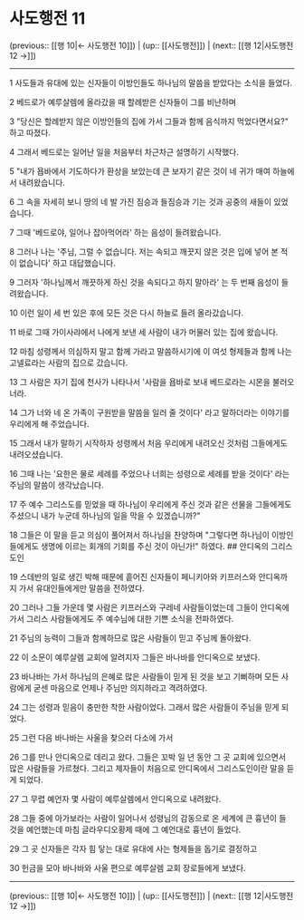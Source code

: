 # 사도행전 11

(previous:: [[행 10|← 사도행전 10]]) | (up:: [[사도행전]]) | (next:: [[행 12|사도행전 12 →]])

***




1 
사도들과 유대에 있는 신자들이 이방인들도 하나님의 말씀을 받았다는 소식을 들었다. 



2 
베드로가 예루살렘에 올라갔을 때 할례받은 신자들이 그를 비난하며 



3 
"당신은 할례받지 않은 이방인들의 집에 가서 그들과 함께 음식까지 먹었다면서요?" 하고 따졌다. 



4 
그래서 베드로는 일어난 일을 처음부터 차근차근 설명하기 시작했다. 



5 
"내가 욥바에서 기도하다가 환상을 보았는데 큰 보자기 같은 것이 네 귀가 매여 하늘에서 내려왔습니다. 



6 
그 속을 자세히 보니 땅의 네 발 가진 짐승과 들짐승과 기는 것과 공중의 새들이 있었습니다. 



7 
그때 '베드로야, 일어나 잡아먹어라' 하는 음성이 들려왔습니다. 



8 
그러나 나는 '주님, 그럴 수 없습니다. 저는 속되고 깨끗지 않은 것은 입에 넣어 본 적이 없습니다' 하고 대답했습니다. 



9 
그러자 '하나님께서 깨끗하게 하신 것을 속되다고 하지 말아라' 는 두 번째 음성이 들려왔습니다. 



10 
이런 일이 세 번 있은 후에 모든 것은 다시 하늘로 들려 올라갔습니다. 



11 
바로 그때 가이사랴에서 나에게 보낸 세 사람이 내가 머물러 있는 집에 왔습니다. 



12 
마침 성령께서 의심하지 말고 함께 가라고 말씀하시기에 이 여섯 형제들과 함께 나는 고넬료라는 사람의 집으로 갔습니다. 



13 
그 사람은 자기 집에 천사가 나타나서 '사람을 욥바로 보내 베드로라는 시몬을 불러오너라. 



14 
그가 너와 네 온 가족이 구원받을 말씀을 일러 줄 것이다' 라고 말하더라는 이야기를 우리에게 해 주었습니다. 



15 
그래서 내가 말하기 시작하자 성령께서 처음 우리에게 내려오신 것처럼 그들에게도 내려오셨습니다. 



16 
그때 나는 '요한은 물로 세례를 주었으나 너희는 성령으로 세례를 받을 것이다' 라는 주님의 말씀이 생각났습니다. 



17 
주 예수 그리스도를 믿었을 때 하나님이 우리에게 주신 것과 같은 선물을 그들에게도 주셨으니 내가 누군데 하나님의 일을 막을 수 있겠습니까?" 



18 
그들은 이 말을 듣고 의심이 풀어져서 하나님을 찬양하며 "그렇다면 하나님이 이방인들에게도 생명에 이르는 회개의 기회를 주신 것이 아닌가!" 하였다. ## 안디옥의 그리스도인 



19 
스데반의 일로 생긴 박해 때문에 흩어진 신자들이 페니키아와 키프러스와 안디옥까지 가서 유대인들에게만 말씀을 전하였다. 



20 
그러나 그들 가운데 몇 사람은 키프러스와 구레네 사람들이었는데 그들이 안디옥에 가서 그리스 사람들에게도 주 예수님에 대한 기쁜 소식을 전파하였다. 



21 
주님의 능력이 그들과 함께하므로 많은 사람들이 믿고 주님께 돌아왔다. 



22 
이 소문이 예루살렘 교회에 알려지자 그들은 바나바를 안디옥으로 보냈다. 



23 
바나바는 가서 하나님의 은혜로 많은 사람들이 믿게 된 것을 보고 기뻐하며 모든 사람에게 굳센 마음으로 언제나 주님만 의지하라고 격려하였다. 



24 
그는 성령과 믿음이 충만한 착한 사람이었다. 그래서 많은 사람들이 주님을 믿게 되었다. 



25 
그런 다음 바나바는 사울을 찾으러 다소에 가서 



26 
그를 만나 안디옥으로 데리고 왔다. 그들은 꼬박 일 년 동안 그 곳 교회에 있으면서 많은 사람들을 가르쳤다. 그리고 제자들이 처음으로 안디옥에서 그리스도인이란 말을 듣게 되었다. 



27 
그 무렵 예언자 몇 사람이 예루살렘에서 안디옥으로 내려왔다. 



28 
그들 중에 아가보라는 사람이 일어나서 성령님의 감동으로 온 세계에 큰 흉년이 들 것을 예언했는데 마침 글라우디오황제 때에 그 예언대로 흉년이 들었다. 



29 
그 곳 신자들은 각자 힘 닿는 대로 유대에 사는 형제들을 돕기로 결정하고 



30 
헌금을 모아 바나바와 사울 편으로 예루살렘 교회 장로들에게 보냈다.

***

(previous:: [[행 10|← 사도행전 10]]) | (up:: [[사도행전]]) | (next:: [[행 12|사도행전 12 →]])
